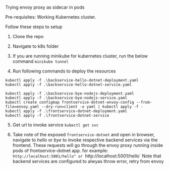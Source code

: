 Trying envoy proxy as sidecar in pods

Pre-requisites: Working Kubernetes cluster.

Follow these steps to setup
1)	Clone the repo
2)	Navigate to k8s folder
3)	If you are running minikube for kubernetes cluster, run the below command
`minikube tunnel`

5)	Run following commands to deploy the resources
```
kubectl apply -f .\backservice-hello-dotnet-deployment.yaml
kubectl apply -f .\backservice-hello-dotnet-service.yaml

kubectl apply -f .\backservice-bye-nodejs-deployment.yaml
kubectl apply -f .\backservice-bye-nodejs-service.yaml
kubectl create configmap frontservice-dotnet-envoy-config --from-file=envoy.yaml --dry-run=client -o yaml | kubectl apply -f -
kubectl apply -f .\frontservice-dotnet-deployment.yaml
kubectl apply -f .\frontservice-dotnet-service

```

5)	Get url to invoke service
`kubectl get svc`

6) Take note of the exposed `frontservice-dotnet`  and open in browser, navigate to *hello* or *bye* to invoke respective backend services via the frontend. These requests will go through the envoy proxy running inside pods of frontservice-dotnet app.
   for example: `http://localhost:5001/hello" or `http://localhost:5001/hello`
   Note that backend services are configured to alwyas throw error, retry from envoy
   
